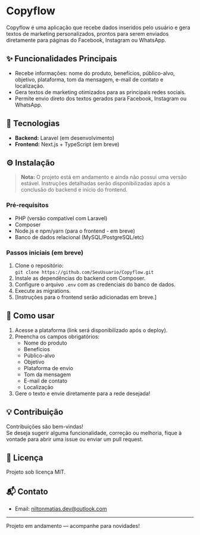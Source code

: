 # Copyflow

Copyflow é uma aplicação que recebe dados inseridos pelo usuário e gera textos de marketing personalizados, prontos para serem enviados diretamente para páginas do Facebook, Instagram ou WhatsApp.

## ✨ Funcionalidades Principais

- Recebe informações: nome do produto, benefícios, público-alvo, objetivo, plataforma, tom da mensagem, e-mail de contato e localização.
- Gera textos de marketing otimizados para as principais redes sociais.
- Permite envio direto dos textos gerados para Facebook, Instagram ou WhatsApp.

## 🚀 Tecnologias

- **Backend:** Laravel (em desenvolvimento)
- **Frontend:** Next.js + TypeScript (em breve)

## ⚙️ Instalação

> **Nota:** O projeto está em andamento e ainda não possui uma versão estável. Instruções detalhadas serão disponibilizadas após a conclusão do backend e início do frontend.

### Pré-requisitos

- PHP (versão compatível com Laravel)
- Composer
- Node.js e npm/yarn (para o frontend - em breve)
- Banco de dados relacional (MySQL/PostgreSQL/etc)

### Passos iniciais (em breve)

1. Clone o repositório:  
   `git clone https://github.com/SeuUsuario/Copyflow.git`
2. Instale as dependências do backend com Composer.
3. Configure o arquivo `.env` com as credenciais do banco de dados.
4. Execute as migrations.
5. [Instruções para o frontend serão adicionadas em breve.]

## 📝 Como usar

1. Acesse a plataforma (link será disponibilizado após o deploy).
2. Preencha os campos obrigatórios:
   - Nome do produto
   - Benefícios
   - Público-alvo
   - Objetivo
   - Plataforma de envio
   - Tom da mensagem
   - E-mail de contato
   - Localização
3. Gere o texto e envie diretamente para a rede desejada!

## 💡 Contribuição

Contribuições são bem-vindas!  
Se deseja sugerir alguma funcionalidade, correção ou melhoria, fique à vontade para abrir uma issue ou enviar um pull request.

## 📄 Licença

Projeto sob licença MIT.

## 📬 Contato

- Email: niltonmatias.dev@outlook.com

---

Projeto em andamento — acompanhe para novidades!
